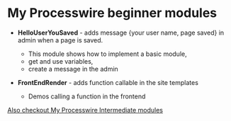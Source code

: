 # My Processwire beginner modules

- **HelloUserYouSaved** - adds message {your user name, page saved} in admin when a page is saved.
    - This module shows how to implement a basic module,
    - get and use variables,
    - create a message in the admin

- **FrontEndRender** - adds function callable in the site templates
    - Demos calling a function in the frontend

[Also checkout My Processwire Intermediate modules](https://github.com/benbyford/PW-intermediate-modules)
